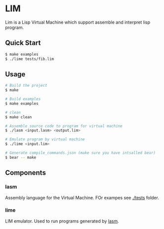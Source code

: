 # LIM

Lim is a Lisp Virtual Machine which support assemble and interpret lisp program.

## Quick Start

```sh
$ make examples
$ ./lime tests/fib.lim
```

## Usage

```sh
# Build the project
$ make

# Build examples
$ make examples

# clean
$ make clean

# Assemble source code to program for virtual machine
$ ./lasm <input.lasm> <output.lim>

# Emulate program by virtual machine
$ ./lime <input.lim>

# Generate compile_commands.json (make sure you have intsalled bear)
$ bear -- make
```

## Components

### lasm

Assembly language for the Virtual Machine. FOr exampes see [./tests](./tests/) folder.

### lime

LIM emulator. Used to run programs generated by [lasm](#lasm).

